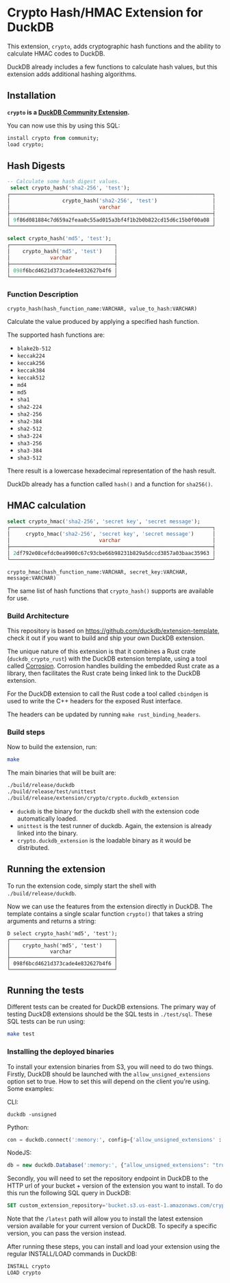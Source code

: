 # Crypto Hash/HMAC Extension for DuckDB

This extension, `crypto`, adds cryptographic hash functions and the ability to calculate HMAC codes to DuckDB.

DuckDB already includes a few functions to calculate hash values, but this extension adds additional hashing algorithms.

## Installation

**`crypto` is a [DuckDB Community Extension](https://github.com/duckdb/community-extensions).**

You can now use this by using this SQL:

```sql
install crypto from community;
load crypto;
```

## Hash Digests

```sql
-- Calculate some hash digest values.
 select crypto_hash('sha2-256', 'test');
┌──────────────────────────────────────────────────────────────────┐
│                 crypto_hash('sha2-256', 'test')                  │
│                             varchar                              │
├──────────────────────────────────────────────────────────────────┤
│ 9f86d081884c7d659a2feaa0c55ad015a3bf4f1b2b0b822cd15d6c15b0f00a08 │
└──────────────────────────────────────────────────────────────────┘

select crypto_hash('md5', 'test');
┌──────────────────────────────────┐
│    crypto_hash('md5', 'test')    │
│             varchar              │
├──────────────────────────────────┤
│ 098f6bcd4621d373cade4e832627b4f6 │
└──────────────────────────────────┘
```

### Function Description

`crypto_hash(hash_function_name:VARCHAR, value_to_hash:VARCHAR)`

Calculate the value produced by applying a specified hash function.

The supported hash functions are:

- `blake2b-512`
- `keccak224`
- `keccak256`
- `keccak384`
- `keccak512`
- `md4`
- `md5`
- `sha1`
- `sha2-224`
- `sha2-256`
- `sha2-384`
- `sha2-512`
- `sha3-224`
- `sha3-256`
- `sha3-384`
- `sha3-512`

There result is a lowercase hexadecimal representation of the hash result.

DuckDb already has a function called `hash()` and a function for `sha256()`.

## HMAC calculation

```sql
select crypto_hmac('sha2-256', 'secret key', 'secret message');
┌──────────────────────────────────────────────────────────────────┐
│     crypto_hmac('sha2-256', 'secret key', 'secret message')      │
│                             varchar                              │
├──────────────────────────────────────────────────────────────────┤
│ 2df792e08cefdc0ea9900c67c93cbe66b98231b829a5dccd3857a03baac35963 │
└──────────────────────────────────────────────────────────────────┘
```

`crypto_hmac(hash_function_name:VARCHAR, secret_key:VARCHAR, message:VARCHAR)`

The same list of hash functions that `crypto_hash()` supports are available for use.

### Build Architecture

This repository is based on https://github.com/duckdb/extension-template, check it out if you want to build and ship your own DuckDB extension.

The unique nature of this extension is that it combines a Rust crate (`duckdb_crypto_rust`) with the DuckDB extension template, using a tool called [Corrosion](https://github.com/corrosion-rs/corrosion).  Corrosion handles building the embedded Rust crate as a library, then facilitates the Rust crate being linked link to the DuckDB extension.

For the DuckDB extension to call the Rust code a tool called `cbindgen` is used to write the C++ headers for the exposed Rust interface.

The headers can be updated by running `make rust_binding_headers`.

### Build steps
Now to build the extension, run:
```sh
make
```
The main binaries that will be built are:
```sh
./build/release/duckdb
./build/release/test/unittest
./build/release/extension/crypto/crypto.duckdb_extension
```
- `duckdb` is the binary for the duckdb shell with the extension code automatically loaded.
- `unittest` is the test runner of duckdb. Again, the extension is already linked into the binary.
- `crypto.duckdb_extension` is the loadable binary as it would be distributed.

## Running the extension
To run the extension code, simply start the shell with `./build/release/duckdb`.

Now we can use the features from the extension directly in DuckDB. The template contains a single scalar function `crypto()` that takes a string arguments and returns a string:
```
D select crypto_hash('md5', 'test');
┌──────────────────────────────────┐
│    crypto_hash('md5', 'test')    │
│             varchar              │
├──────────────────────────────────┤
│ 098f6bcd4621d373cade4e832627b4f6 │
└──────────────────────────────────┘
```

## Running the tests
Different tests can be created for DuckDB extensions. The primary way of testing DuckDB extensions should be the SQL tests in `./test/sql`. These SQL tests can be run using:
```sh
make test
```

### Installing the deployed binaries
To install your extension binaries from S3, you will need to do two things. Firstly, DuckDB should be launched with the
`allow_unsigned_extensions` option set to true. How to set this will depend on the client you're using. Some examples:

CLI:
```shell
duckdb -unsigned
```

Python:
```python
con = duckdb.connect(':memory:', config={'allow_unsigned_extensions' : 'true'})
```

NodeJS:
```js
db = new duckdb.Database(':memory:', {"allow_unsigned_extensions": "true"});
```

Secondly, you will need to set the repository endpoint in DuckDB to the HTTP url of your bucket + version of the extension
you want to install. To do this run the following SQL query in DuckDB:
```sql
SET custom_extension_repository='bucket.s3.us-east-1.amazonaws.com/crypto/latest';
```
Note that the `/latest` path will allow you to install the latest extension version available for your current version of
DuckDB. To specify a specific version, you can pass the version instead.

After running these steps, you can install and load your extension using the regular INSTALL/LOAD commands in DuckDB:
```sql
INSTALL crypto
LOAD crypto
```
